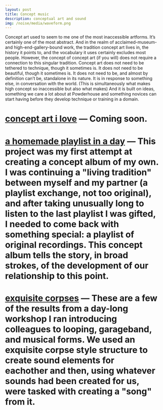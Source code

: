 ```yaml
---
layout: post
title: Concept music
description: conceptual art and sound
img: /noise/media/waveform.png
---
```


Concept art used to seem to me one of the most inaccessible artforms. It’s certainly one of the most abstract. And in the realm of acclaimed-museum- and high-end-gallery-bound work, the tradition concept art lives in, the history it points to, and the vocabulary it uses certainly excludes most people. However, the concept of concept art (if you will) does not require a connection to this singular tradition. Concept art does not need to be tethered to technique, though it sometimes is. It does not need to be beautiful, though it sometimes is. It does not need to be, and almost by definition can’t be, standalone in its nature. It is in response to something else, in conversation with the world. (This is simultaneously what makes high concept so inaccessible but also what makes) And it is built on ideas, something we care a lot about at Powderhouse and something novices can start having before they develop technique or training in a domain.

# [concept art i love](#tk) — Coming soon.

# [a homemade playlist in a day](https://www.dropbox.com/sh/ar9hacsxu8r9g73/AABMdvUCwwaZhMSyHFstmh3Wa?dl=0) — This project was my first attempt at creating a concept album of my own. I was continuing a "living tradition" between myself and my partner (a playlist exchange, not too original), and after taking unusually long to listen to the last playlist I was gifted, I needed to come back with something special: a playlist of original recordings. This concept album tells the story, in broad strokes, of the development of our relationship to this point. 

# [exquisite corpses](https://drive.google.com/drive/folders/1fEgEAYKz2mzBxlXl_7QiqSzx9Hr3g6Dg?usp=sharing) — These are a few of the results from a day-long workshop I ran introducing colleagues to looping, garageband, and musical forms. We used an exquisite corpse style structure to create sound elements for eachother and then, using whatever sounds had been created for us, were tasked with creating a "song" from it.